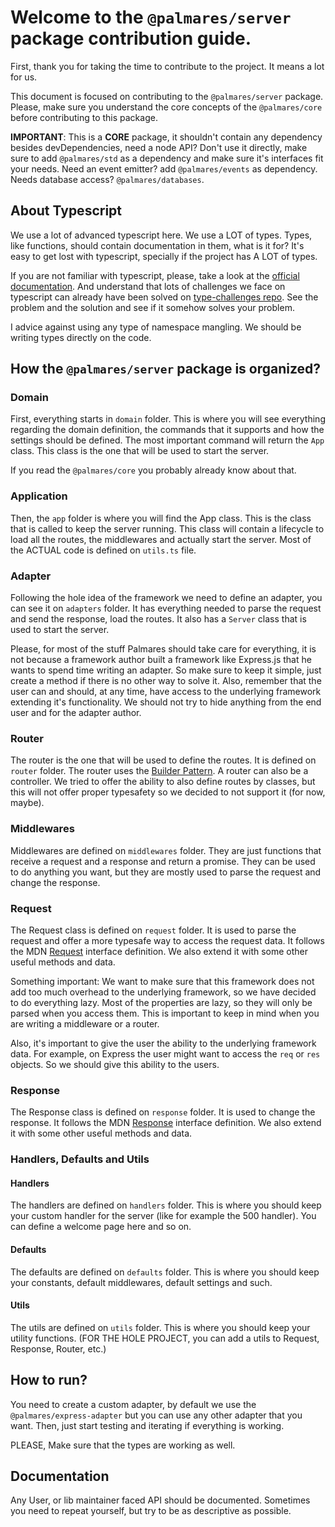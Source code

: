 # Welcome to the `@palmares/server` package contribution guide.

First, thank you for taking the time to contribute to the project. It means a lot for us.

This document is focused on contributing to the `@palmares/server` package. Please, make sure you understand the core concepts of the `@palmares/core` before contributing to this package.

**IMPORTANT**: This is a **CORE** package, it shouldn't contain any dependency besides devDependencies, need a node API? Don't use it directly, make sure to add `@palmares/std` as a dependency and make sure it's interfaces fit your needs. Need an event emitter? add `@palmares/events` as dependency. Needs database access? `@palmares/databases`.

## About Typescript

We use a lot of advanced typescript here. We use a LOT of types. Types, like functions, should contain documentation in them, what is it for? It's easy to get lost with typescript, specially if the project has A LOT of types.

If you are not familiar with typescript, please, take a look at the [official documentation](https://www.typescriptlang.org/docs/handbook/intro.html). And understand that lots of challenges we face on typescript can already have been solved on [type-challenges repo](https://github.com/type-challenges/type-challenges). See the problem and the solution and see if it somehow solves your problem.

I advice against using any type of namespace mangling. We should be writing types directly on the code.

## How the `@palmares/server` package is organized?

### Domain

First, everything starts in `domain` folder. This is where you will see everything regarding the domain definition, the commands that it supports and how the settings should be defined.
The most important command will return the `App` class. This class is the one that will be used to start the server.

If you read the `@palmares/core` you probably already know about that.

### Application

Then, the `app` folder is where you will find the App class. This is the class that is called to keep the server running. This class will contain a lifecycle to load all the routes, the middlewares and actually start the server. Most of the ACTUAL code is defined on `utils.ts` file.

### Adapter

Following the hole idea of the framework we need to define an adapter, you can see it on `adapters` folder. It has everything needed to parse the request and send the response, load the routes. It also has a `Server` class that is used to start the server.

Please, for most of the stuff Palmares should take care for everything, it is not because a framework author built a framework like Express.js that he wants to spend time writing an adapter. So make sure to keep it simple, just create a method if there is no other way to solve it. Also, remember that the user can and should, at any time, have access to the underlying framework extending it's functionality. We should not try to hide anything from the end user and for the adapter author.

### Router

The router is the one that will be used to define the routes. It is defined on `router` folder. The router uses the [Builder Pattern](https://refactoring.guru/design-patterns/builder). A router can also be a controller. We tried to offer the ability to also define routes by classes, but this will not offer proper typesafety so we decided to not support it (for now, maybe).

### Middlewares

Middlewares are defined on `middlewares` folder. They are just functions that receive a request and a response and return a promise. They can be used to do anything you want, but they are mostly used to parse the request and change the response.

### Request

The Request class is defined on `request` folder. It is used to parse the request and offer a more typesafe way to access the request data. It follows the MDN [Request](https://developer.mozilla.org/en-US/docs/Web/API/Request) interface definition. We also extend it with some other useful methods and data.

Something important: We want to make sure that this framework does not add too much overhead to the underlying framework, so we have decided to do everything lazy. Most of the properties are lazy, so they will only be parsed when you access them. This is important to keep in mind when you are writing a middleware or a router.

Also, it's important to give the user the ability to the underlying framework data. For example, on Express the user might want to access the `req` or `res` objects. So we should give this ability to the users.

### Response

The Response class is defined on `response` folder. It is used to change the response. It follows the MDN [Response](https://developer.mozilla.org/en-US/docs/Web/API/Response) interface definition. We also extend it with some other useful methods and data.

### Handlers, Defaults and Utils

#### Handlers

The handlers are defined on `handlers` folder. This is where you should keep your custom handler for the server (like for example the 500 handler). You can define a welcome page here and so on.

#### Defaults

The defaults are defined on `defaults` folder. This is where you should keep your constants, default middlewares, default settings and such.

#### Utils

The utils are defined on `utils` folder. This is where you should keep your utility functions. (FOR THE HOLE PROJECT, you can add a utils to Request, Response, Router, etc.)

## How to run?

You need to create a custom adapter, by default we use the `@palmares/express-adapter` but you can use any other adapter that you want. Then, just start testing and iterating if everything is working.

PLEASE, Make sure that the types are working as well.

## Documentation

Any User, or lib maintainer faced API should be documented. Sometimes you need to repeat yourself, but try to be as descriptive as possible.
